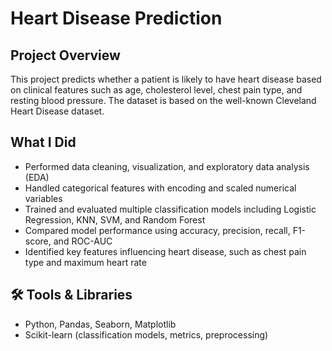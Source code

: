# Heart Disease Prediction

## Project Overview
This project predicts whether a patient is likely to have heart disease based on clinical features such as age, cholesterol level, chest pain type, and resting blood pressure. The dataset is based on the well-known Cleveland Heart Disease dataset.

## What I Did
- Performed data cleaning, visualization, and exploratory data analysis (EDA)
- Handled categorical features with encoding and scaled numerical variables
- Trained and evaluated multiple classification models including Logistic Regression, KNN, SVM, and Random Forest
- Compared model performance using accuracy, precision, recall, F1-score, and ROC-AUC
- Identified key features influencing heart disease, such as chest pain type and maximum heart rate

## 🛠 Tools & Libraries
- Python, Pandas, Seaborn, Matplotlib
- Scikit-learn (classification models, metrics, preprocessing)
